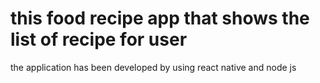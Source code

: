 # this food recipe app that shows the list of recipe for user
the application has been developed by using react native and node js
